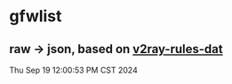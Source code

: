 # gfwlist
## raw -> json, based on [v2ray-rules-dat](https://github.com/Loyalsoldier/v2ray-rules-dat)
Thu Sep 19 12:00:53 PM CST 2024

